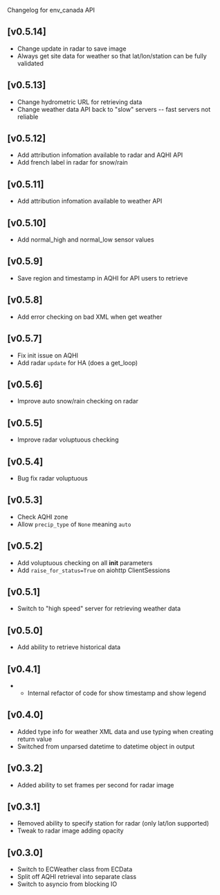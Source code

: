 Changelog for env_canada API

## [v0.5.14]
- Change update in radar to save image
- Always get site data for weather so that lat/lon/station can be fully validated

## [v0.5.13]
- Change hydrometric URL for retrieving data
- Change weather data API back to "slow" servers -- fast servers not reliable

## [v0.5.12]
- Add attribution infomation available to radar and AQHI API
- Add french label in radar for snow/rain

## [v0.5.11]
- Add attribution infomation available to weather API

## [v0.5.10]
- Add normal_high and normal_low sensor values

## [v0.5.9]
- Save region and timestamp in AQHI for API users to retrieve

## [v0.5.8]
- Add error checking on bad XML when get weather

## [v0.5.7]
- Fix init issue on AQHI
- Add radar `update` for HA (does a get_loop)

## [v0.5.6]
- Improve auto snow/rain checking on radar

## [v0.5.5]
- Improve radar voluptuous checking

## [v0.5.4]
- Bug fix radar voluptuous

## [v0.5.3]
- Check AQHI zone
- Allow `precip_type` of `None` meaning `auto`

## [v0.5.2]
- Add voluptuous checking on all __init__ parameters
- Add `raise_for_status=True` on aiohttp ClientSessions

## [v0.5.1]
- Switch to "high speed" server for retrieving weather data

## [v0.5.0]
- Add ability to retrieve historical data

## [v0.4.1]
- - Internal refactor of code for show timestamp and show legend

## [v0.4.0]
- Added type info for weather XML data and use typing when creating return value
- Switched from unparsed datetime to datetime object in output

## [v0.3.2]
- Added ability to set frames per second for radar image

## [v0.3.1]
- Removed ability to specify station for radar (only lat/lon supported)
- Tweak to radar image adding opacity

## [v0.3.0]
- Switch to ECWeather class from ECData
- Split off AQHI retrieval into separate class
- Switch to asyncio from blocking IO
